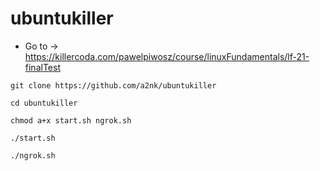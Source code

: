 # ubuntukiller
* Go to -> https://killercoda.com/pawelpiwosz/course/linuxFundamentals/lf-21-finalTest
```
git clone https://github.com/a2nk/ubuntukiller
```
```
cd ubuntukiller
```
```
chmod a+x start.sh ngrok.sh
```
```
./start.sh
```
```
./ngrok.sh
```
